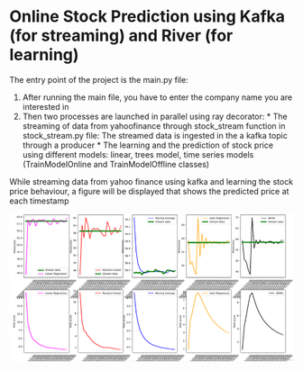 # Online Stock Prediction using Kafka (for streaming) and River (for learning)

The entry point of the project is the main.py file:

  1. After running the main file, you have to enter the company name you are interested in
  2. Then two processes are launched in parallel using ray decorator: 
    * The streaming of data from yahoofinance through stock_stream function in stock_stream.py file: The streamed data is ingested in the a kafka topic through a producer
    * The learning and the prediction of stock price using different models: linear, trees model, time series models (TrainModelOnline and TrainModelOffline classes)

While streaming data from yahoo finance using kafka and learning the stock price behaviour, a figure will be displayed that shows the predicted price at each timestamp

  ![alt text](OnlineStockPrediction.png)

  
